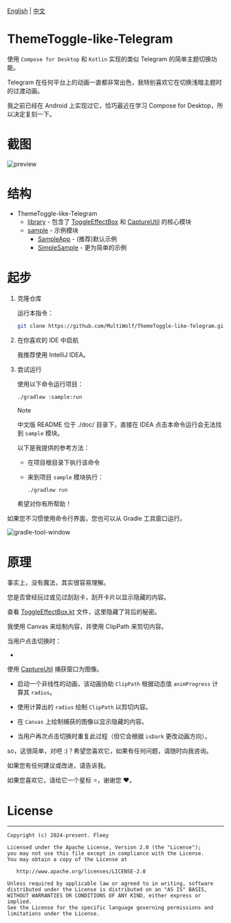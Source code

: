[English](../README.md) | [中文](./doc/README.zh-CN.md)

# ThemeToggle-like-Telegram

使用 `Compose for Desktop` 和 `Kotlin` 实现的类似 Telegram 的简单主题切换功能。

Telegram 在任何平台上的动画一直都非常出色，我特别喜欢它在切换浅暗主题时的过渡动画。

我之前已经在 Android 上实现过它，恰巧最近在学习 Compose for Desktop，所以决定复刻一下。

# 截图

![preview](../image/shot.gif)

# 结构

- ThemeToggle-like-Telegram
   - [library](https://github.com/MultiWolf/ThemeToggle-like-Telegram/tree/main/library) - 包含了 [ToggleEffectBox](https://github.com/MultiWolf/ThemeToggle-like-Telegram/blob/main/library/src/main/kotlin/com/fleey/toggle/ToggleEffectBox.kt) 和 [CaptureUtil](https://github.com/MultiWolf/ThemeToggle-like-Telegram/blob/main/library/src/main/kotlin/com/fleey/toggle/util/CaptureUtil.kt) 的核心模块
   - [sample](https://github.com/MultiWolf/ThemeToggle-like-Telegram/tree/main/sample) - 示例模块
     - [SampleApp](https://github.com/MultiWolf/ThemeToggle-like-Telegram/blob/main/sample/src/main/kotlin/com/fleey/toggle/sample/SampleApp.kt) - (推荐)默认示例
     - [SimpleSample](https://github.com/MultiWolf/ThemeToggle-like-Telegram/blob/main/sample/src/main/kotlin/com/fleey/toggle/sample/SimpleSample.kt) - 更为简单的示例
# 起步

1. 克隆仓库

   运行本指令：

   ```sh
   git clone https://github.com/MultiWolf/ThemeToggle-like-Telegram.git
   ```

2. 在你喜欢的 IDE 中启航

   我推荐使用 IntelliJ IDEA。

3. 尝试运行

   使用以下命令运行项目：

   ```sh
   ./gradlew :sample:run
   ```
   > [!NOTE]
   >
   > 中文版 README 位于 ./doc/ 目录下，直接在 IDEA 点击本命令运行会无法找到 `sample` 模块。
   >
   > 以下是我提供的参考方法：
   >
   > - 在项目根目录下执行该命令
   >
   > - 来到项目 `sample` 模块执行：
     >   ```sh
     >   ./gradlew run
     >   ```
   >
   >  希望对你有所帮助！

如果您不习惯使用命令行界面，您也可以从 Gradle 工具窗口运行。

![gradle-tool-window](../image/img.png)

# 原理

事实上，没有魔法，其实很容易理解。

您是否曾经玩过或见过刮刮卡，刮开卡片以显示隐藏的内容。

查看 [ToggleEffectBox.kt](https://github.com/MultiWolf/ThemeToggle-like-Telegram/blob/main/library/src/main/kotlin/com/fleey/toggle/ToggleEffectBox.kt)
文件，这里隐藏了背后的秘密。

我使用 Canvas 来绘制内容，并使用 ClipPath 来剪切内容。

当用户点击切换时：

-

使用 [CaptureUtil](https://github.com/MultiWolf/ThemeToggle-like-Telegram/blob/main/library/src/main/kotlin/com/fleey/toggle/util/CaptureUtil.kt)
捕获窗口为图像。

- 启动一个非线性的动画，该动画协助 `ClipPath` 根据动态值 `animProgress` 计算其 `radius`。

- 使用计算出的 `radius` 绘制 `ClipPath` 以剪切内容。

- 在 `Canvas` 上绘制捕获的图像以显示隐藏的内容。

- 当用户再次点击切换时重复此过程（但它会根据 `isDark` 更改动画方向）。

so，这很简单，对吧 :)？希望您喜欢它，如果有任何问题，请随时向我咨询。

如果您有任何建议或改进，请告诉我。

如果您喜欢它，请给它一个星标 ⭐️，谢谢您 ❤️。

# License
-------

    Copyright (c) 2024-present. Fleey

    Licensed under the Apache License, Version 2.0 (the "License");
    you may not use this file except in compliance with the License.
    You may obtain a copy of the License at

       http://www.apache.org/licenses/LICENSE-2.0

    Unless required by applicable law or agreed to in writing, software
    distributed under the License is distributed on an "AS IS" BASIS,
    WITHOUT WARRANTIES OR CONDITIONS OF ANY KIND, either express or implied.
    See the License for the specific language governing permissions and
    limitations under the License.